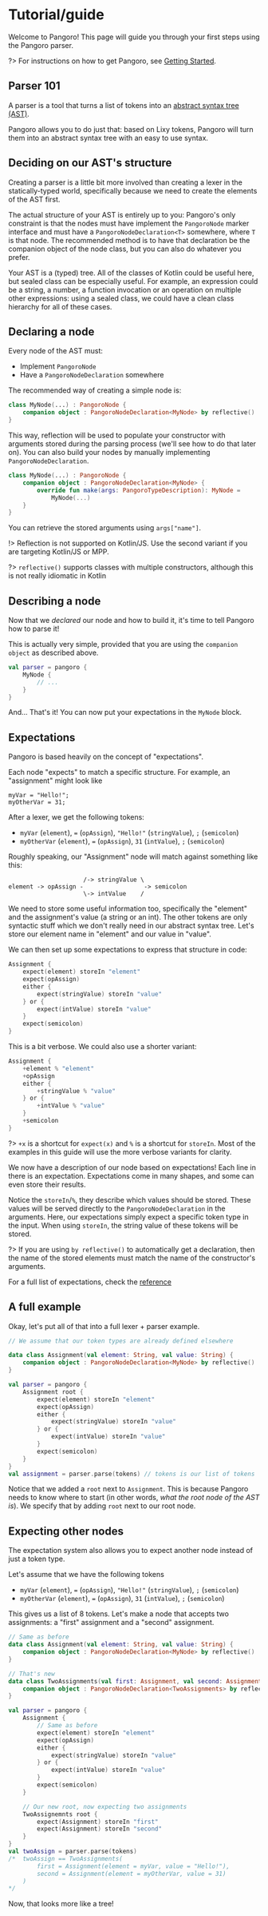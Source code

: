 # Tutorial/guide

Welcome to Pangoro! This page will guide you through your first steps using the Pangoro parser.

?> For instructions on how to get Pangoro, see [Getting Started](start.md).

## Parser 101

A parser is a tool that turns a list of tokens into an
[abstract syntax tree (AST)](https://en.wikipedia.org/wiki/Abstract_syntax_tree).

Pangoro allows you to do just that: based on Lixy tokens, Pangoro will turn them
into an abstract syntax tree with an easy to use syntax.

## Deciding on our AST's structure

Creating a parser is a little bit more involved than creating a lexer in the
statically-typed world, specifically because we need to create the elements of
the AST first.

The actual structure of your AST is entirely up to you: Pangoro's only
constraint is that the nodes must have implement the `PangoroNode` marker
interface and must have a `PangoroNodeDeclaration<T>` somewhere, where `T` is
that node. The recommended method is to have that declaration be the companion
object of the node class, but you can also do whatever you prefer.

Your AST is a (typed) tree. All of the classes of Kotlin could be useful here,
but sealed class can be especially useful. For example, an expression could be a
string, a number, a function invocation or an operation on multiple other
expressions: using a sealed class, we could have a clean class hierarchy for all
of these cases.

## Declaring a node

Every node of the AST must:

* Implement `PangoroNode`
* Have a `PangoroNodeDeclaration` somewhere

The recommended way of creating a simple node is:

```kotlin
class MyNode(...) : PangoroNode {
    companion object : PangoroNodeDeclaration<MyNode> by reflective()
}
```

This way, reflection will be used to populate your constructor with arguments
stored during the parsing process (we'll see how to do that later on). You can
also build your nodes by manually implementing `PangoroNodeDeclaration`.

```kotlin
class MyNode(...) : PangoroNode {
    companion object : PangoroNodeDeclaration<MyNode> {
        override fun make(args: PangoroTypeDescription): MyNode =
            MyNode(...)
    }
}
```

You can retrieve the stored arguments using `args["name"]`.

!> Reflection is not supported on Kotlin/JS. Use the second variant if you are
targeting Kotlin/JS or MPP.

?> `reflective()` supports classes with multiple constructors, although this is
not really idiomatic in Kotlin

## Describing a node

Now that we *declared* our node and how to build it, it's time to tell Pangoro
how to parse it!

This is actually very simple, provided that you are using the `companion object`
as described above.

```kotlin
val parser = pangoro {
    MyNode {
        // ...
    }
}
```

And... That's it! You can now put your expectations in the `MyNode` block.

## Expectations

Pangoro is based heavily on the concept of "expectations".

Each node "expects" to match a specific structure. For example, an "assignment"
might look like

```
myVar = "Hello!";
myOtherVar = 31;
```

After a lexer, we get the following tokens:

* `myVar` (`element`), `=` (`opAssign`), `"Hello!"` (`stringValue`), `;`
  (`semicolon`)
* `myOtherVar` (`element`), `=` (`opAssign`), `31` (`intValue`), `;`
  (`semicolon`)

Roughly speaking, our "Assignment" node will match against something like this:

```
                     /-> stringValue \
element -> opAssign -                 -> semicolon
                     \-> intValue    /
```

We need to store some useful information too, specifically the "element" and the
assignment's value (a string or an int). The other tokens are only syntactic
stuff which we don't really need in our abstract syntax tree. Let's store our
element name in "element" and our value in "value".

We can then set up some expectations to express that structure in code:

```kotlin
Assignment {
    expect(element) storeIn "element"
    expect(opAssign)
    either {
        expect(stringValue) storeIn "value"
    } or {
        expect(intValue) storeIn "value"
    }
    expect(semicolon)
}
```

This is a bit verbose. We could also use a shorter variant:

```kotlin
Assignment {
    +element % "element"
    +opAssign
    either {
        +stringValue % "value"
    } or {
        +intValue % "value"
    }
    +semicolon
}
```

?> `+x` is a shortcut for `expect(x)` and `%` is a shortcut for `storeIn`. Most
of the examples in this guide will use the more verbose variants for clarity.

We now have a description of our node based on expectations! Each line in there
is an expectation. Expectations come in many shapes, and some can even store
their results.


Notice the `storeIn`/`%`, they describe which values should be stored. These
values will be served directly to the `PangoroNodeDeclaration` in the
arguments. Here, our expectations simply expect a specific token type in the
input. When using `storeIn`, the string value of these tokens will be stored.

?> If you are using `by reflective()` to automatically get a declaration, then
the name of the stored elements must match the name of the constructor's
arguments.

For a full list of expectations, check the [reference](reference.md)

## A full example

Okay, let's put all of that into a full lexer + parser example.

```kotlin
// We assume that our token types are already defined elsewhere

data class Assignment(val element: String, val value: String) {
    companion object : PangoroNodeDeclaration<MyNode> by reflective()
}

val parser = pangoro {
    Assignment root {
        expect(element) storeIn "element"
        expect(opAssign)
        either {
            expect(stringValue) storeIn "value"
        } or {
            expect(intValue) storeIn "value"
        }
        expect(semicolon)
    }
}
val assignment = parser.parse(tokens) // tokens is our list of tokens
```

Notice that we added a `root` next to `Assignment`. This is because Pangoro
needs to know where to start (in other words, *what the root node of the AST
is*). We specify that by adding `root` next to our root node.

## Expecting other nodes

The expectation system also allows you to expect another node instead of just a
token type.

Let's assume that we have the following tokens

* `myVar` (`element`), `=` (`opAssign`), `"Hello!"` (`stringValue`), `;`
  (`semicolon`)
* `myOtherVar` (`element`), `=` (`opAssign`), `31` (`intValue`), `;`
  (`semicolon`)

This gives us a list of 8 tokens. Let's make a node that accepts two
assignments: a "first" assignment and a "second" assignment.

```kotlin
// Same as before
data class Assignment(val element: String, val value: String) {
    companion object : PangoroNodeDeclaration<MyNode> by reflective()
}

// That's new
data class TwoAssignments(val first: Assignment, val second: Assignment) {
    companion object : PangoroNodeDeclaration<TwoAssignments> by reflective()
}

val parser = pangoro {
    Assignment {
        // Same as before
        expect(element) storeIn "element"
        expect(opAssign)
        either {
            expect(stringValue) storeIn "value"
        } or {
            expect(intValue) storeIn "value"
        }
        expect(semicolon)
    }

    // Our new root, now expecting two assignments
    TwoAssignemnts root {
        expect(Assignment) storeIn "first"
        expect(Assignment) storeIn "second"
    }
}
val twoAssign = parser.parse(tokens)
/*  twoAssign == TwoAssignments(
        first = Assignment(element = myVar, value = "Hello!"),
        second = Assignment(element = myOtherVar, value = 31)
    )
*/
```

Now, that looks more like a tree!
